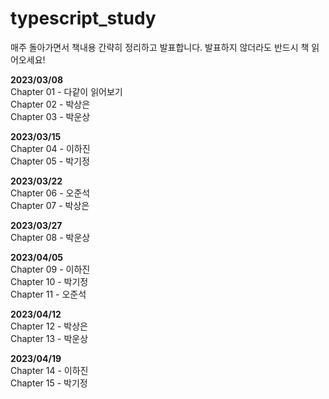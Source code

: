# typescript_study
매주 돌아가면서 책내용 간략히 정리하고 발표합니다. 발표하지 않더라도 반드시 책 읽어오세요!

<b>2023/03/08 <br/></b>
Chapter 01 - 다같이 읽어보기  <br/>
Chapter 02 - 박상은 <br/>
Chapter 03 - 박운상 <br/>

<b>2023/03/15 <br/></b>
Chapter 04 - 이하진 <br/>
Chapter 05 - 박기정 <br/>

<b>2023/03/22 <br/></b>
Chapter 06 - 오준석 <br/>
Chapter 07 - 박상은 <br/>

<b>2023/03/27 <br/></b>
Chapter 08 - 박운상 <br/>

<b>2023/04/05 <br/></b>
Chapter 09 - 이하진 <br/>
Chapter 10 - 박기정 <br/>
Chapter 11 - 오준석 <br/>

<b>2023/04/12 <br/></b>
Chapter 12 - 박상은 <br/>
Chapter 13 - 박운상 <br/>

<b>2023/04/19 <br/></b>
Chapter 14 - 이하진 <br/>
Chapter 15 - 박기정 <br/>
